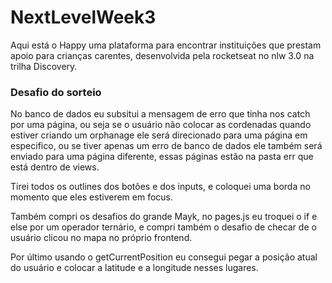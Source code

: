 # NextLevelWeek3
Aqui está o Happy uma plataforma para encontrar instituições que prestam apoio para crianças carentes, desenvolvida pela rocketseat no nlw 3.0 na trilha Discovery.

### Desafio do sorteio

No banco de dados eu subsitui a mensagem de erro que tinha nos catch por uma página, ou seja se o usuário não colocar as cordenadas quando estiver criando um orphanage 
ele será direcionado para uma página em especifico, ou se tiver apenas um erro de banco de dados ele também será enviado para uma página diferente, essas páginas estão 
na pasta err que está dentro de views.

Tirei todos os outlines dos botões e dos inputs, e coloquei uma borda no momento que eles estiverem em focus.

Também compri os desafios do grande Mayk, no pages.js eu troquei o if e else por um operador ternário, e compri 
também o desafio de checar de o usuário clicou no mapa no próprio frontend.

Por último usando o getCurrentPosition eu consegui pegar a posição atual do usuário e colocar a latitude e a 
longitude nesses lugares.
